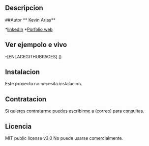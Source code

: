 ## Descripcion 


##Autor 
** Kevin Arias**

*[linkedIn](www.linkedin.com/in/kevinariasdevweb)
*[Porfolio web]()

## Ver ejempolo e vivo
-[ENLACEGITHUBPAGES] ()

## Instalacion
Este proyecto no necesita instalacion. 

## Contratacion
Si quieres contratarme puedes escribirme a (correo) para consultas.

## Licencia
MIT public license v3.0
No puede usarse comercialmente.

